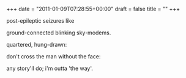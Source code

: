 +++
date = "2011-01-09T07:28:55+00:00"
draft = false
title = ""
+++
<p>post-epileptic seizures like</p>&#13;
<p>ground-connected blinking sky-modems.</p>&#13;
<p>quartered, hung-drawn:</p>&#13;
<p>don't cross the man without the face:</p>&#13;
<p>any story'll do; i'm outta 'the way'.</p>&#13;
 
